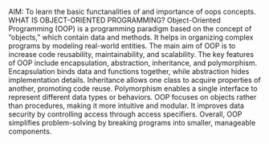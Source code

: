 AIM: To learn the basic functanalities of and importance of oops concepts.
WHAT IS OBJECT-ORIENTED PROGRAMMING?
Object-Oriented Programming (OOP) is a programming paradigm based on the concept of “objects,” which contain data and methods. It helps in organizing complex programs by modeling real-world entities. The main aim of OOP is to increase code reusability, maintainability, and scalability. The key features of OOP include encapsulation, abstraction, inheritance, and polymorphism. Encapsulation binds data and functions together, while abstraction hides implementation details. Inheritance allows one class to acquire properties of another, promoting code reuse. Polymorphism enables a single interface to represent different data types or behaviors. OOP focuses on objects rather than procedures, making it more intuitive and modular. It improves data security by controlling access through access specifiers. Overall, OOP simplifies problem-solving by breaking programs into smaller, manageable components.
    

